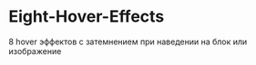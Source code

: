 Eight-Hover-Effects
===================

8 hover эффектов с затемнением при наведении на блок или изображение
